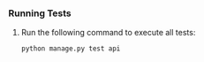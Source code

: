 ### Running Tests
1. Run the following command to execute all tests:
   ```bash
   python manage.py test api
